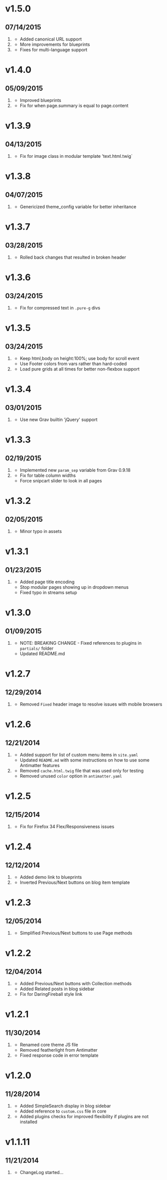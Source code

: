 # v1.5.0
## 07/14/2015

1. [](#new)
    * Added canonical URL support
1. [](#improved)
    * More improvements for blueprints
1. [](#bugfix)
    * Fixes for multi-language support

# v1.4.0
## 05/09/2015

1. [](#improved)
    * Improved blueprints
1. [](#bugfix)
    * Fix for when page.summary is equal to page.content

# v1.3.9
## 04/13/2015

1. [](#bugfix)
    * Fix for image class in modular template 'text.html.twig`

# v1.3.8
## 04/07/2015

1. [](#improved)
    * Genericized theme_config variable for better inheritance

# v1.3.7
## 03/28/2015

1. [](#bugfix)
    * Rolled back changes that resulted in broken header

# v1.3.6
## 03/24/2015

1. [](#bugfix)
    * Fix for compressed text in `.pure-g` divs

# v1.3.5
## 03/24/2015

1. [](#improved)
    * Keep html,body on height:100%; use body for scroll event
    * Use Footer colors from vars rather than hard-coded
1. [](#bugfix)
    * Load pure grids at all times for better non-flexbox support

# v1.3.4
## 03/01/2015

1. [](#improved)
    * Use new Grav builtin 'jQuery' support

# v1.3.3
## 02/19/2015

1. [](#improved)
    * Implemented new `param_sep` variable from Grav 0.9.18
1. [](#bugfix)
    * Fix for table column widths
    * Force snipcart slider to look in all pages

# v1.3.2
## 02/05/2015

1. [](#improved)
    * Minor typo in assets

# v1.3.1
## 01/23/2015

1. [](#bugfix)
    * Added page title encoding
    * Stop modular pages showing up in dropdown menus
    * Fixed typo in streams setup

# v1.3.0
## 01/09/2015

1. [](#improved)
    * NOTE: BREAKING CHANGE - Fixed references to plugins in `partials/` folder
    * Updated README.md

# v1.2.7
## 12/29/2014

1. [](#bugfix)
    * Removed `Fixed` header image to resolve issues with mobile browsers

# v1.2.6
## 12/21/2014

1. [](#new)
    * Added support for list of custom menu items in `site.yaml`
    * Updated `README.md` with some instructions on how to use some Antimatter features
1. [](#improved)
    * Removed `cache.html.twig` file that was used only for testing
    * Removed unused `color` option in `antimatter.yaml`

# v1.2.5
## 12/15/2014

1. [](#bugfix)
    * Fix for Firefox 34 Flex/Responsiveness issues

# v1.2.4
## 12/12/2014

1. [](#new)
    * Added demo link to blueprints
1. [](#improved)
    * Inverted Previous/Next buttons on blog item template

# v1.2.3
## 12/05/2014

1. [](#improved)
    * Simplified Previous/Next buttons to use Page methods

# v1.2.2
## 12/04/2014

1. [](#new)
    * Added Previous/Next buttons with Collection methods
    * Added Related posts in blog sidebar
1. [](#bugfix)
    * Fix for DaringFireball style link

# v1.2.1
## 11/30/2014

1. [](#improved)
    * Renamed core theme JS file
    * Removed featherlight from Antimatter
1. [](#bugfix)
    * Fixed response code in error template

# v1.2.0
## 11/28/2014

1. [](#new)
    * Added SimpleSearch display in blog sidebar
    * Added reference to `custom.css` file in core
1. [](#improved)
    * Added plugins checks for improved flexibility if plugins are not installed


# v1.1.11
## 11/21/2014

1. [](#new)
    * ChangeLog started...
